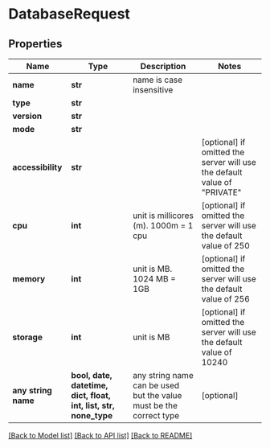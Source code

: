 # DatabaseRequest


## Properties
Name | Type | Description | Notes
------------ | ------------- | ------------- | -------------
**name** | **str** | name is case insensitive | 
**type** | **str** |  | 
**version** | **str** |  | 
**mode** | **str** |  | 
**accessibility** | **str** |  | [optional]  if omitted the server will use the default value of "PRIVATE"
**cpu** | **int** | unit is millicores (m). 1000m &#x3D; 1 cpu | [optional]  if omitted the server will use the default value of 250
**memory** | **int** | unit is MB. 1024 MB &#x3D; 1GB | [optional]  if omitted the server will use the default value of 256
**storage** | **int** | unit is MB | [optional]  if omitted the server will use the default value of 10240
**any string name** | **bool, date, datetime, dict, float, int, list, str, none_type** | any string name can be used but the value must be the correct type | [optional]

[[Back to Model list]](../README.md#documentation-for-models) [[Back to API list]](../README.md#documentation-for-api-endpoints) [[Back to README]](../README.md)


